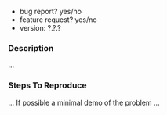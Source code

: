 - bug report? yes/no
- feature request? yes/no
- version: ?.?.? <!-- exact release version, for bug reports -->

### Description
...

### Steps To Reproduce
... If possible a minimal demo of the problem ...

<!--
REMEMBER, AN ISSUE IS NOT THE PLACE TO ASK QUESTIONS.
-->